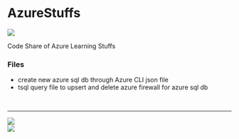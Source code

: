 # AzureStuffs

![](https://img.shields.io/github/repo-size/Arulmouzhi/AzureStuffs)

Code Share of Azure Learning Stuffs

### Files
* create new azure sql db through Azure CLI json file
* tsql query file to upsert and delete azure firewall for azure sql db

<br />

---

![](https://img.shields.io/github/stars/Arulmouzhi/AzureStuffs?style=social)	
![](https://img.shields.io/github/watchers/Arulmouzhi/AzureStuffs?style=social)